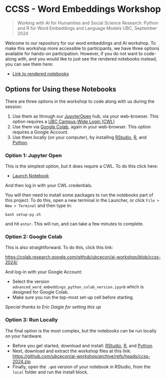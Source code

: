 # CCSS - Word Embeddings Workshop 

> Working with AI for Humanities and Social Science Research: Python and R for Word Embeddings and Language Models
> UBC, September 2024

Welcome to our repository for our word embeddings and AI workshop.  To make this workshop more accessible to participants, we have three options available for hands-on participation.  However, if you do not want to code-along with, and you would like to just see the rendered notebooks instead, you can see them here:

* [Link to rendered notebooks](https://comet.arts.ubc.ca/docs/4_Advanced/advanced_word_embeddings/advanced_word_embeddings_python_version.html)

## Options for Using these Notebooks

There are three options in the workshop to code along with us during the session:

1.  Use them as through our [JupyterOpen](https://open.jupyter.ubc.ca/) hub, via your web-browser.  This option requires a [UBC Campus-Wide Login (CWL)](https://www.myaccount.ubc.ca/myAccount/)
2.  Use them via [Google Colab](https://colab.google/), again in your web-browser.  This option requires a Google Account.
3.  Use them locally (on your computer), by installing [RStudio](https://posit.co/downloads/), [R](https://cran.rstudio.com/), and [Python](https://www.python.org/downloads/).

### Option 1: Jupyter Open

This is the simplest option, but it does require a CWL.  To do this click here:

* [Launch Notebook](https://open.jupyter.ubc.ca/jupyter/hub/user-redirect/git-pull?repo=https%3A%2F%2Fgithub.com%2Fubcecon%2Fai-workshop&urlpath=lab%2Ftree%2Fai-workshop%2F&branch=ccss-2024)

And then log in with your CWL credentials.  

You will then need to install some packages to run the notebooks part of this project.  To do this, open a new terminal in the Launcher, or click `File > New > Terminal` and then type in:

```
bash setup-py.sh
```

and hit `enter`.  This will run, and can take a few minutes to complete.

### Option 2: Google Colab

This is also straightforward.  To do this, click this link:

<https://colab.research.google.com/github/ubcecon/ai-workshop/blob/ccss-2024/>

And log-in with your Google Account:

* Select the version `advanced_word_embeddings_python_colab_version.ipynb` which is designed for Google Colab.
* Make sure you run the top-most set-up cell before starting.

_Special thanks to Eric Daigle for setting this up_

### Option 3: Run Locally

The final option is the most complex, but the notebooks can be run locally on your hardware.

* Before you get started, download and install: [RStudio](https://posit.co/downloads/), [R](https://cran.rstudio.com/), and [Python](https://www.python.org/downloads/).
* Next, download and extract the workshop files at this link: <https://github.com/ubcecon/ai-workshop/archive/refs/heads/ccss-2024.zip>
* Finally, open the `.qmd` version of your notebook in RStudio, from the `local` folder and run the install block.
